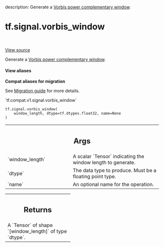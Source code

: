 description: Generate a [Vorbis power complementary window][vorbis].

<div itemscope itemtype="http://developers.google.com/ReferenceObject">
<meta itemprop="name" content="tf.signal.vorbis_window" />
<meta itemprop="path" content="Stable" />
</div>

# tf.signal.vorbis_window

<!-- Insert buttons and diff -->

<table class="tfo-notebook-buttons tfo-api nocontent" align="left">

</table>

<a target="_blank" href="/code/stable/tensorflow/python/ops/signal/window_ops.py">View source</a>



Generate a [Vorbis power complementary window][vorbis].

<section class="expandable">
  <h4 class="showalways">View aliases</h4>
  <p>
<b>Compat aliases for migration</b>
<p>See
<a href="https://www.tensorflow.org/guide/migrate">Migration guide</a> for
more details.</p>
<p>`tf.compat.v1.signal.vorbis_window`</p>
</p>
</section>

<pre class="devsite-click-to-copy prettyprint lang-py tfo-signature-link">
<code>tf.signal.vorbis_window(
    window_length, dtype=tf.dtypes.float32, name=None
)
</code></pre>



<!-- Placeholder for "Used in" -->


<!-- Tabular view -->
 <table class="responsive fixed orange">
<colgroup><col width="214px"><col></colgroup>
<tr><th colspan="2"><h2 class="add-link">Args</h2></th></tr>

<tr>
<td>
`window_length`
</td>
<td>
A scalar `Tensor` indicating the window length to generate.
</td>
</tr><tr>
<td>
`dtype`
</td>
<td>
The data type to produce. Must be a floating point type.
</td>
</tr><tr>
<td>
`name`
</td>
<td>
An optional name for the operation.
</td>
</tr>
</table>



<!-- Tabular view -->
 <table class="responsive fixed orange">
<colgroup><col width="214px"><col></colgroup>
<tr><th colspan="2"><h2 class="add-link">Returns</h2></th></tr>
<tr class="alt">
<td colspan="2">
A `Tensor` of shape `[window_length]` of type `dtype`.
</td>
</tr>

</table>


[vorbis]:
  https://en.wikipedia.org/wiki/Modified_discrete_cosine_transform#Window_functions